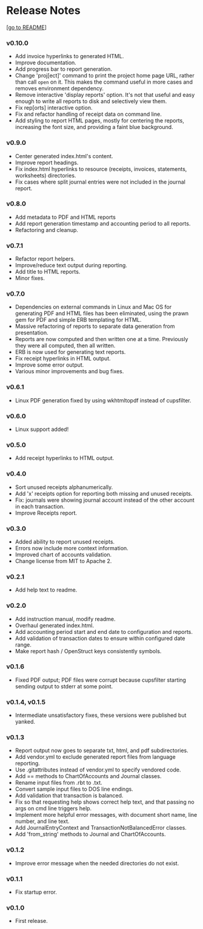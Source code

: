 # Release Notes

[[go to README](README.md)]


### v0.10.0

* Add invoice hyperlinks to generated HTML.
* Improve documentation.
* Add progress bar to report generation.
* Change 'proj[ect]' command to print the project home page URL, rather than call `open` on it. This makes the command useful in more cases and removes environment dependency.
* Remove interactive 'display reports' option. It's not that useful and easy enough to write all reports to disk and selectively view them.
* Fix rep[orts] interactive option.
* Fix and refactor handling of receipt data on command line.
* Add styling to report HTML pages, mostly for centering the reports, increasing the font size, and providing a faint blue background.


### v0.9.0

* Center generated index.html's content.
* Improve report headings.
* Fix index.html hyperlinks to resource (receipts, invoices, statements, worksheets) directories.
* Fix cases where split journal entries were not included in the journal report.


### v0.8.0

* Add metadata to PDF and HTML reports
* Add report generation timestamp and accounting period to all reports.
* Refactoring and cleanup.


### v0.7.1

* Refactor report helpers. 
* Improve/reduce text output during reporting.
* Add title to HTML reports.
* Minor fixes.


### v0.7.0

* Dependencies on external commands in Linux and Mac OS for generating PDF and HTML files has been eliminated,
using the prawn gem for PDF and simple ERB templating for HTML.
* Massive refactoring of reports to separate data generation from presentation.
* Reports are now computed and then written one at a time. Previously they were all computed, then all written.
* ERB is now used for generating text reports.
* Fix receipt hyperlinks in HTML output.
* Improve some error output.
* Various minor improvements and bug fixes.


### v0.6.1

* Linux PDF generation fixed by using wkhtmltopdf instead of cupsfilter.

### v0.6.0

* Linux support added!

### v0.5.0

* Add receipt hyperlinks to HTML output.


### v0.4.0

* Sort unused receipts alphanumerically.
* Add 'x' receipts option for reporting both missing and unused receipts.
* Fix: journals were showing journal account instead of the other account in each transaction.
* Improve Receipts report.


### v0.3.0

* Added ability to report unused receipts.
* Errors now include more context information.
* Improved chart of accounts validation.
* Change license from MIT to Apache 2.


### v0.2.1

* Add help text to readme.


### v0.2.0

* Add instruction manual, modify readme.
* Overhaul generated index.html.
* Add accounting period start and end date to configuration and reports.
* Add validation of transaction dates to ensure within configured date range.
* Make report hash / OpenStruct keys consistently symbols.

### v0.1.6

* Fixed PDF output; PDF files were corrupt because cupsfilter starting sending
output to stderr at some point.


### v0.1.4, v0.1.5

* Intermediate unsatisfactory fixes, these versions were published but yanked. 


### v0.1.3

* Report output now goes to separate txt, html, and pdf subdirectories.
* Add vendor.yml to exclude generated report files from language reporting.
* Use .gitattributes instead of vendor.yml to specify vendored code.
* Add == methods to ChartOfAccounts and Journal classes.
* Rename input files from .rbt to .txt.
* Convert sample input files to DOS line endings.
* Add validation that transaction is balanced.
* Fix so that requesting help shows correct help text, and that passing no args on cmd line triggers help.
* Implement more helpful error messages, with document short name, line number, and line text.
* Add JournalEntryContext and TransactionNotBalancedError classes.
* Add 'from_string' methods to Journal and ChartOfAccounts.


### v0.1.2

* Improve error message when the needed directories do not exist. 


### v0.1.1

* Fix startup error.


### v0.1.0

* First release.

